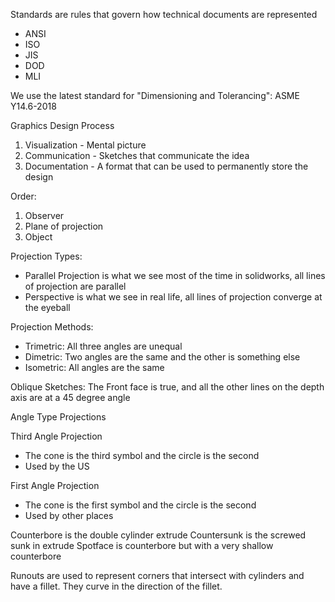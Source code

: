 Standards are rules that govern how technical documents are represented
- ANSI
- ISO
- JIS
- DOD
- MLI

We use the latest standard for "Dimensioning and Tolerancing": ASME Y14.6-2018

Graphics Design Process
1. Visualization - Mental picture
2. Communication - Sketches that communicate the idea
3. Documentation - A format that can be used to permanently store the design

Order:
1. Observer
2. Plane of projection
3. Object

Projection Types:
- Parallel Projection is what we see most of the time in solidworks, all lines of projection are parallel
- Perspective is what we see in real life, all lines of projection converge at the eyeball

Projection Methods:
- Trimetric: All three angles are unequal
- Dimetric: Two angles are the same and the other is something else
- Isometric: All angles are the same

Oblique Sketches: The Front face is true, and all the other lines on the depth axis are at a 45 degree angle

Angle Type Projections

Third Angle Projection
- The cone is the third symbol and the circle is the second
- Used by the US

First Angle Projection
- The cone is the first symbol and the circle is the second
- Used by other places

Counterbore is the double cylinder extrude
Countersunk is the screwed sunk in extrude
Spotface is counterbore but with a very shallow counterbore

Runouts are used to represent corners that intersect with cylinders and have a fillet. They curve in the direction of the fillet.

